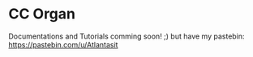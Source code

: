 # CC Organ

Documentations and Tutorials comming soon! ;)
but have my pastebin: https://pastebin.com/u/Atlantasit
